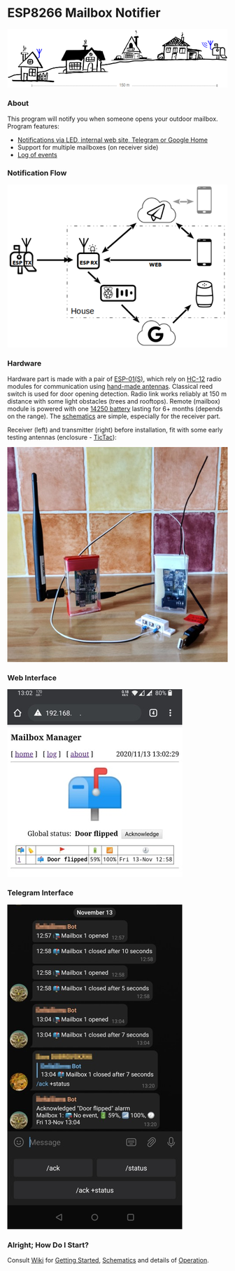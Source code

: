# ESP8266 Mailbox Notifier

![modules](doc/images/town.png)

### About

This program will notify you when someone opens your outdoor mailbox. Program features:

* [Notifications via LED, internal web site, Telegram or Google Home](https://github.com/denis-stepanov/esp8266-mailbox/wiki/Operation#notifications)
* Support for multiple mailboxes (on receiver side)
* [Log of events](https://github.com/denis-stepanov/esp8266-mailbox/wiki/Operation#event-log-page)

### Notification Flow

![modules](doc/images/cloud.png)

### Hardware

Hardware part is made with a pair of [ESP-01(S)](https://github.com/denis-stepanov/esp8266-mailbox/wiki/ESP-01), which rely on [HC-12](https://github.com/denis-stepanov/esp8266-mailbox/wiki/HC-12) radio modules for communication using [hand-made antennas](https://github.com/denis-stepanov/esp8266-mailbox/wiki/Antennas). Classical reed switch is used for door opening detection. Radio link works reliably at 150 m distance with some light obstacles (trees and rooftops). Remote (mailbox) module is powered with one [14250 battery](https://github.com/denis-stepanov/esp8266-mailbox/wiki/Battery) lasting for 6+ months (depends on the range). The [schematics](https://github.com/denis-stepanov/esp8266-mailbox/wiki/Schematics) are simple, especially for the receiver part.

Receiver (left) and transmitter (right) before installation, fit with some early testing antennas (enclosure - [TicTac](https://www.tictac.com)):

![modules](doc/images/modules.jpg)

### Web Interface

![web interface](doc/images/web.jpg)

### Telegram Interface

![Telegram interface](doc/images/telegram.jpg)

### Alright; How Do I Start?

Consult [Wiki](https://github.com/denis-stepanov/esp8266-mailbox/wiki) for [Getting Started](https://github.com/denis-stepanov/esp8266-mailbox/wiki/Getting-Started), [Schematics](https://github.com/denis-stepanov/esp8266-mailbox/wiki/Schematics) and details of [Operation](https://github.com/denis-stepanov/esp8266-mailbox/wiki/Operation).
